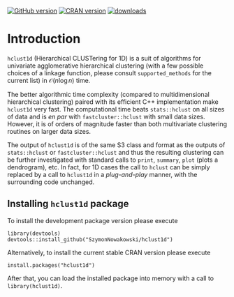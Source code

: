 <!-- badges: start -->
[![GitHub version](https://img.shields.io/github/r-package/v/SzymonNowakowski/hclust1d?color=yellowgreen&label=GitHub&logo=github)](https://github.com/SzymonNowakowski/hclust1d)
[![CRAN version](https://img.shields.io/cran/v/hclust1d?logo=R)](https://cran.r-project.org/package=hclust1d)
[![downloads](https://cranlogs.r-pkg.org/badges/hclust1d)](https://cran.r-project.org/package=hclust1d)
<!-- badges: end -->


# Introduction

`hclust1d` (Hierarchical CLUSTering for 1D) is a suit of algorithms for univariate agglomerative hierarchical clustering  (with a few possible choices of a linkage function, please consult `supported_methods` for the current list) in $\mathcal{O}(n\log n)$ time. 

The better algorithmic time complexity (compared to multidimensional hierarchical clustering) paired with its efficient C++ implementation make `hclust1d` very fast. The computational time beats `stats::hclust` on all sizes of data and is *en par* with `fastcluster::hclust` with small data sizes. However, it is of orders of magnitude faster than both multivariate clustering routines on larger data sizes.

The output of `hclust1d` is of the same S3 class and format as the outputs of `stats::hclust` or  `fastcluster::hclust` and thus the resulting clustering can be further investigated with standard calls to `print`, `summary`, `plot` (plots a dendrogram), etc. In fact, for 1D cases the call to `hclust` can be simply replaced by a call to `hclust1d` in a *plug-and-play* manner, with the surrounding code unchanged.

## Installing `hclust1d` package

To install the development package version please execute
```
library(devtools)
devtools::install_github("SzymonNowakowski/hclust1d")
```

Alternatively, to install the current stable CRAN version please execute

```
install.packages("hclust1d")
```

After that, you can load the installed package into memory with a call to `library(hclust1d)`.
